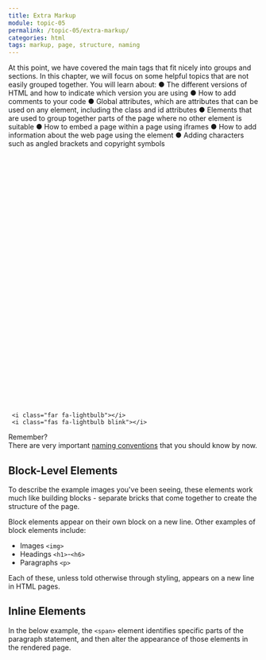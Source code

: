 ```yaml
---
title: Extra Markup
module: topic-05
permalink: /topic-05/extra-markup/
categories: html
tags: markup, page, structure, naming
---
```


<div class="divider-heading"></div>

At this point, we have covered the main tags that fit nicely into groups and sections.
In this chapter, we will focus on some helpful topics that are not easily grouped together. You will learn about:
● The different versions of HTML and how to indicate which version you are using
● How to add comments to your code
● Global attributes, which are attributes that can be used on
any element, including the class and id attributes
● Elements that are used to group together parts of the page
where no other element is suitable
● How to embed a page within a page using iframes
● How to add information about the web page using the <meta> element
● Adding characters such as angled brackets and copyright symbols

<div class="container-row">
  <div class="lightbulb">
     <svg viewBox='0 0 64 64'>
       <g>
         <line x1='32' y1='16' x2='32' y2='0' />
         <line x1='41.40' y1='19.05' x2='50.80' y2='6.11' />
         <line x1='47.21' y1='27.05' x2='62.43' y2='22.11' />
         <line x1='47.21' y1='36.94' x2='62.43' y2='41.88' />
         <line x1='16.78' y1='36.94' x2='1.56' y2='41.88' />
         <line x1='16.78' y1='27.05' x2='1.56' y2='22.11' />
         <line x1='22.59' y1='19.05' x2='13.19' y2='6.11' />
       </g>
     </svg>

     <i class="far fa-lightbulb"></i>
     <i class="fas fa-lightbulb blink"></i>
  </div>
  <p><span class="remember-text">Remember?</span><br/>
  There are very important <a href="../../topic-02/naming-practices" target="_blank">naming conventions</a> that you should know by now.</p>
</div>


## Block-Level Elements

To describe the example images you've been seeing, these elements work much like building blocks - separate bricks that come together to create the structure of the page.

Block elements appear on their own block on a new line. Other examples of block elements include:

- Images `<img>`
- Headings `<h1>`-`<h6>`
- Paragraphs `<p>`


Each of these, unless told otherwise through styling, appears on a new line in HTML pages.


## Inline Elements

In the below example, the `<span>` element identifies specific parts of the paragraph statement, and then alter the appearance of those elements in the rendered page.
